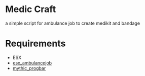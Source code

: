 # Medic Craft
a simple script for ambulance job to create medikit and bandage


# Requirements

- ESX
- [esx_ambulancejob](https://github.com/esx-framework/esx_ambulancejob)
- [mythic_progbar](https://github.com/TaemuruTempest/mythic_progbar/)
